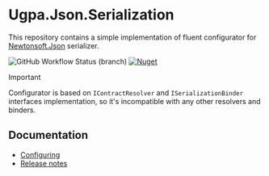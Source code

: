 # Ugpa.Json.Serialization
This repository contains a simple implementation of fluent configurator for [Newtonsoft.Json](https://github.com/JamesNK/Newtonsoft.Json) serializer.

![GitHub Workflow Status (branch)](https://img.shields.io/github/workflow/status/ugparu/Ugpa.Json.Serialization/build%20and%20test/develop?label=develop)
[![Nuget](https://img.shields.io/nuget/v/Ugpa.Json.Serialization)](https://www.nuget.org/packages/Ugpa.Json.Serialization)

> [!IMPORTANT]
> Configurator is based on `IContractResolver` and `ISerializationBinder` interfaces implementation, so it's incompatible with any other resolvers and binders.

## Documentation

- [Configuring](doc/Configuring.md)
- [Release notes](doc/ReleaseNotes.md)
